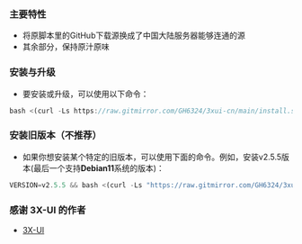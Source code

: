 ### 主要特性


- 将原脚本里的GitHub下载源换成了中国大陆服务器能够连通的源
- 其余部分，保持原汁原味

### 安装与升级

- 要安装或升级，可以使用以下命令：
```js
bash <(curl -Ls https://raw.gitmirror.com/GH6324/3xui-cn/main/install.sh)
```

### 安装旧版本（不推荐）

- 如果你想安装某个特定的旧版本，可以使用下面的命令。例如，安装v2.5.5版本(最后一个支持**Debian11**系统的版本)：

```js
VERSION=v2.5.5 && bash <(curl -Ls "https://raw.gitmirror.com/GH6324/3xui-cn/$VERSION/install.sh") $VERSION
```


### 感谢 3X-UI 的作者

- [3X-UI](https://github.com/MHSanaei/3x-ui)

